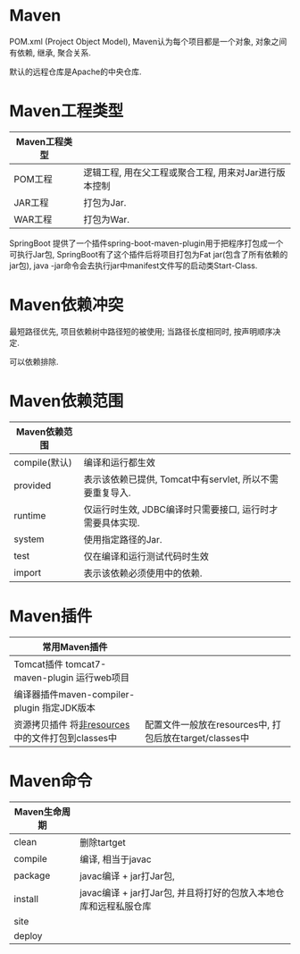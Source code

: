 # Maven

POM.xml (Project Object Model), Maven认为每个项目都是一个对象, 对象之间有依赖, 继承, 聚合关系.

默认的远程仓库是Apache的中央仓库.





# Maven工程类型

| Maven工程类型 |                                                       |
| ------------- | ----------------------------------------------------- |
| POM工程       | 逻辑工程, 用在父工程或聚合工程, 用来对Jar进行版本控制 |
| JAR工程       | 打包为Jar.                                            |
| WAR工程       | 打包为War.                                            |

SpringBoot 提供了一个插件spring-boot-maven-plugin用于把程序打包成一个可执行Jar包, SpringBoot有了这个插件后将项目打包为Fat jar(包含了所有依赖的jar包), java -jar命令会去执行jar中manifest文件写的启动类Start-Class.



# Maven依赖冲突

最短路径优先, 项目依赖树中路径短的被使用; 当路径长度相同时, 按声明顺序决定.

可以依赖排除.



# Maven依赖范围

| Maven依赖范围 |                                                           |
| ------------- | --------------------------------------------------------- |
| compile(默认) | 编译和运行都生效                                          |
| provided      | 表示该依赖已提供, Tomcat中有servlet, 所以不需要重复导入.  |
| runtime       | 仅运行时生效, JDBC编译时只需要接口, 运行时才需要具体实现. |
| system        | 使用指定路径的Jar.                                        |
| test          | 仅在编译和运行测试代码时生效                              |
| import        | 表示该依赖必须使用<dependencyManagement>中的依赖.         |



# Maven插件

| 常用Maven插件                                            |                                                         |
| -------------------------------------------------------- | ------------------------------------------------------- |
| Tomcat插件 tomcat7-maven-plugin 运行web项目              |                                                         |
| 编译器插件maven-compiler-plugin 指定JDK版本              |                                                         |
| 资源拷贝插件 将<u>非resources</u>中的文件打包到classes中 | 配置文件一般放在resources中, 打包后放在target/classes中 |



# Maven命令

| Maven生命周期 |                                                              |
| ------------- | ------------------------------------------------------------ |
| clean         | 删除tartget                                                  |
| compile       | 编译, 相当于javac                                            |
| package       | javac编译 + jar打Jar包,                                      |
| install       | javac编译 + jar打Jar包, 并且将打好的包放入本地仓库和远程私服仓库 |
| site          |                                                              |
| deploy        |                                                              |







